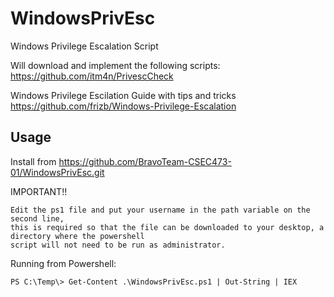 # WindowsPrivEsc
Windows Privilege Escalation Script

Will download and implement the following scripts:
https://github.com/itm4n/PrivescCheck

Windows Privilege Escilation Guide with tips and tricks
https://github.com/frizb/Windows-Privilege-Escalation

## Usage
Install from https://github.com/BravoTeam-CSEC473-01/WindowsPrivEsc.git

IMPORTANT!!
```
Edit the ps1 file and put your username in the path variable on the second line,
this is required so that the file can be downloaded to your desktop, a directory where the powershell
script will not need to be run as administrator.
```

Running from Powershell:
```
PS C:\Temp\> Get-Content .\WindowsPrivEsc.ps1 | Out-String | IEX
```
